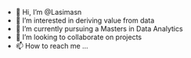 - 👋 Hi, I’m @Lasimasn
- 👀 I’m interested in deriving value from data
- 🌱 I’m currently pursuing a Masters in Data Analytics
- 💞️ I’m looking to collaborate on projects
- 📫 How to reach me ...

<!---
Lasimasn/Lasimasn is a ✨ special ✨ repository because its `README.md` (this file) appears on your GitHub profile.
You can click the Preview link to take a look at your changes.
--->
